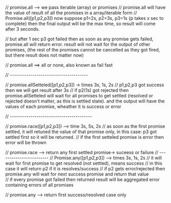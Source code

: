 // promise.all --> we pass iterable (array) or promises
// promise.all will have the value of result of all the promises in a array/iterable form
// Promise.all([p1,p2,p3]) now suppose p1=2s, p2=3s, p3=1s {p takes x sec to complete} then the final output will be the max time, so result will come after 3 seconds.

// but after 1 sec p3 got failed then as soon as any promise gets failed, promise.all will return error. result will not wait for the output of other promises, (the rest of the promises cannot be cancelled as they got fired, but there result does not matter now)

// promise.all ==> all or none, also known as fail fast

// --------------------------------------

// promise.allSetteled([p1,p2,p3]) -> times 3s, 1s, 2s
// p1,p2,p3 got success then we will get result after 3s
// if p2(1s) got rejected then promise.allSetteled will wait for all promises to get settled (resolved or rejected doesn't matter, as this is settled state). and the output will have the values of each promise, wheather it is success or error

// ----------------------------------------

// promise.race([p1,p2,p3]) --> time 3s, 5s, 2s
// as soon as the first promise settled, it will retuned the value of that promise only, in this case: p3 got settled first so it will be returned.
// if the first setteled promise is error then error will be thrown

// promise.race --> return any first settled promise-> suceess or failure
// ------------------------
// Promise.any([p1,p2,p3]) --> times 3s, 1s, 2s
// it will wait for first promise to get resolved (not settled), means success
// in this case it will return p2 if it is resolves/success
// if p2 gets error/rejected then promise.any will wait for next success promise and return that value  
// if every promise got failed then returned result will be aggregated error containing errors of all promises

// promise.any --> return first success/resolved case only
